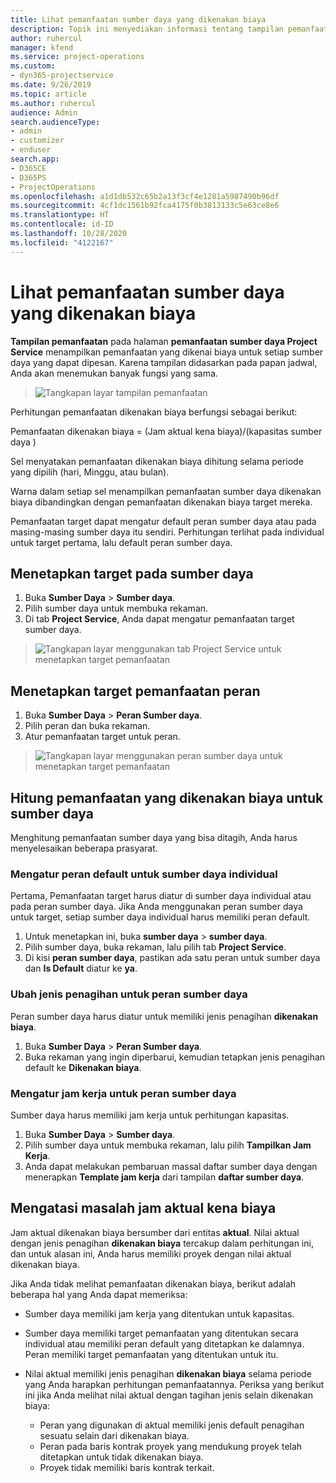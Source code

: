 ```yaml
---
title: Lihat pemanfaatan sumber daya yang dikenakan biaya
description: Topik ini menyediakan informasi tentang tampilan pemanfaatan sumber daya.
author: ruhercul
manager: kfend
ms.service: project-operations
ms.custom:
- dyn365-projectservice
ms.date: 9/26/2019
ms.topic: article
ms.author: ruhercul
audience: Admin
search.audienceType:
- admin
- customizer
- enduser
search.app:
- D365CE
- D365PS
- ProjectOperations
ms.openlocfilehash: a1d1db532c65b2a13f3cf4e1281a5987490b96df
ms.sourcegitcommit: 4cf1dc1561b92fca4175f0b3813133c5e63ce8e6
ms.translationtype: HT
ms.contentlocale: id-ID
ms.lasthandoff: 10/28/2020
ms.locfileid: "4122167"
---
```

# <a name="view-chargeable-utilization-for-resources"></a>Lihat pemanfaatan sumber daya yang dikenakan biaya
 
**Tampilan pemanfaatan** pada halaman **pemanfaatan sumber daya Project Service** menampilkan pemanfaatan yang dikenai biaya untuk setiap sumber daya yang dapat dipesan. Karena tampilan didasarkan pada papan jadwal, Anda akan menemukan banyak fungsi yang sama.

> ![Tangkapan layar tampilan pemanfaatan](media/FAQ-utilization-1.png)
 

Perhitungan pemanfaatan dikenakan biaya berfungsi sebagai berikut:

   Pemanfaatan dikenakan biaya = (Jam aktual kena biaya)/(kapasitas sumber daya )

Sel menyatakan pemanfaatan dikenakan biaya dihitung selama periode yang dipilih (hari, Minggu, atau bulan).

Warna dalam setiap sel menampilkan pemanfaatan sumber daya dikenakan biaya dibandingkan dengan pemanfaatan dikenakan biaya target mereka. 

Pemanfaatan target dapat mengatur default peran sumber daya atau pada masing-masing sumber daya itu sendiri. Perhitungan terlihat pada individual untuk target pertama, lalu default peran sumber daya.

## <a name="set-target-on-a-resource"></a>Menetapkan target pada sumber daya

1. Buka **Sumber Daya** \> **Sumber daya**. 
2. Pilih sumber daya untuk membuka rekaman. 
3. Di tab **Project Service**, Anda dapat mengatur pemanfaatan target sumber daya.

> ![Tangkapan layar menggunakan tab Project Service untuk menetapkan target pemanfaatan](media/FAQ-utilization-2.png)
 
## <a name="set-target-utilization-on-a-role"></a>Menetapkan target pemanfaatan peran

1. Buka **Sumber Daya** \> **Peran Sumber daya**. 
2. Pilih peran dan buka rekaman. 
3. Atur pemanfaatan target untuk peran.

> ![Tangkapan layar menggunakan peran sumber daya untuk menetapkan target pemanfaatan](media/FAQ-utilization-3.png)
 
## <a name="calculate-chargeable-utilization-for-a-resource"></a>Hitung pemanfaatan yang dikenakan biaya untuk sumber daya

Menghitung pemanfaatan sumber daya yang bisa ditagih, Anda harus menyelesaikan beberapa prasyarat. 

### <a name="set-default-role-for-individual-resource"></a>Mengatur peran default untuk sumber daya individual

Pertama, Pemanfaatan target harus diatur di sumber daya individual atau pada peran sumber daya. Jika Anda menggunakan peran sumber daya untuk target, setiap sumber daya individual harus memiliki peran default. 

1. Untuk menetapkan ini, buka **sumber daya** \> **sumber daya**. 
2. Pilih sumber daya, buka rekaman, lalu pilih tab **Project Service**. 
3. Di kisi **peran sumber daya**, pastikan ada satu peran untuk sumber daya dan **Is Default** diatur ke **ya**.
 
### <a name="change-billing-type-for-resource-role"></a>Ubah jenis penagihan untuk peran sumber daya

Peran sumber daya harus diatur untuk memiliki jenis penagihan **dikenakan biaya**. 

1. Buka **Sumber Daya** \> **Peran Sumber daya**. 
2. Buka rekaman yang ingin diperbarui, kemudian tetapkan jenis penagihan default ke **Dikenakan biaya**.

### <a name="set-working-hours-for-resource-role"></a>Mengatur jam kerja untuk peran sumber daya
 
Sumber daya harus memiliki jam kerja untuk perhitungan kapasitas. 

1. Buka **Sumber Daya** \> **Sumber daya**. 
2. Pilih sumber daya untuk membuka rekaman, lalu pilih **Tampilkan Jam Kerja**. 
3. Anda dapat melakukan pembaruan massal daftar sumber daya dengan menerapkan **Template jam kerja** dari tampilan **daftar sumber daya**.

## <a name="troubleshooting-chargeable-actual-hours"></a>Mengatasi masalah jam aktual kena biaya

Jam aktual dikenakan biaya bersumber dari entitas **aktual**. Nilai aktual dengan jenis penagihan **dikenakan biaya** tercakup dalam perhitungan ini, dan untuk alasan ini, Anda harus memiliki proyek dengan nilai aktual dikenakan biaya.

Jika Anda tidak melihat pemanfaatan dikenakan biaya, berikut adalah beberapa hal yang Anda dapat memeriksa:

- Sumber daya memiliki jam kerja yang ditentukan untuk kapasitas.
- Sumber daya memiliki target pemanfaatan yang ditentukan secara individual atau memiliki peran default yang ditetapkan ke dalamnya. Peran memiliki target pemanfaatan yang ditentukan untuk itu.
- Nilai aktual memiliki jenis penagihan **dikenakan biaya** selama periode yang Anda harapkan perhitungan pemanfaatannya. Periksa yang berikut ini jika Anda melihat nilai aktual dengan tagihan jenis selain dikenakan biaya:

  - Peran yang digunakan di aktual memiliki jenis default penagihan sesuatu selain dari dikenakan biaya.
  - Peran pada baris kontrak proyek yang mendukung proyek telah ditetapkan untuk tidak dikenakan biaya.
  - Proyek tidak memiliki baris kontrak terkait.

